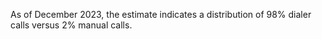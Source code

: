 As of December 2023, the estimate indicates a distribution of 98% dialer calls versus 2% manual calls.
